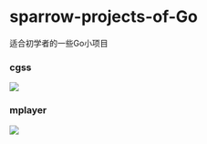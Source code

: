 # sparrow-projects-of-Go
适合初学者的一些Go小项目

### cgss
![](https://github.com/jiangtaohe/sparrow-projects-of-Go/blob/master/cgss/%E6%9E%B6%E6%9E%84.jpg)

### mplayer
![](https://github.com/jiangtaohe/sparrow-projects-of-Go/blob/master/music_player/mplayer.JPG)
